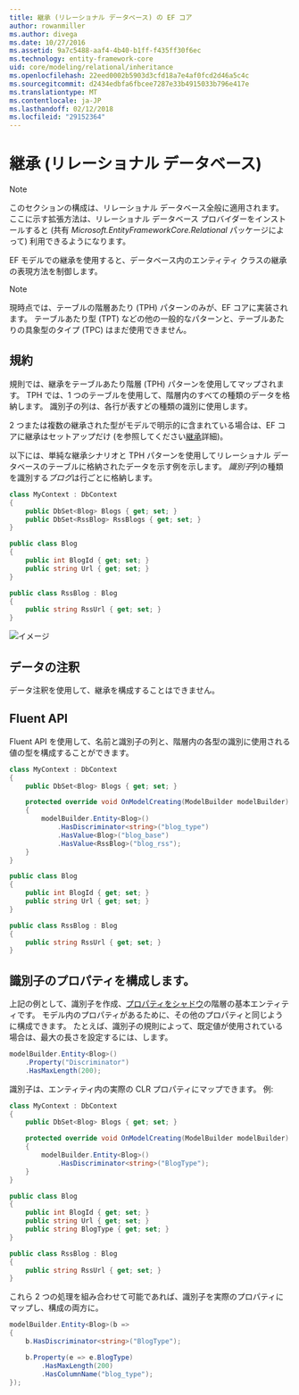 ```yaml
---
title: 継承 (リレーショナル データベース) の EF コア
author: rowanmiller
ms.author: divega
ms.date: 10/27/2016
ms.assetid: 9a7c5488-aaf4-4b40-b1ff-f435ff30f6ec
ms.technology: entity-framework-core
uid: core/modeling/relational/inheritance
ms.openlocfilehash: 22eed0002b5903d3cfd18a7e4af0fcd2d46a5c4c
ms.sourcegitcommit: d2434edbfa6fbcee7287e33b4915033b796e417e
ms.translationtype: MT
ms.contentlocale: ja-JP
ms.lasthandoff: 02/12/2018
ms.locfileid: "29152364"
---
```

# <a name="inheritance-relational-database"></a>継承 (リレーショナル データベース)

> [!NOTE]  
> このセクションの構成は、リレーショナル データベース全般に適用されます。 ここに示す拡張方法は、リレーショナル データベース プロバイダーをインストールすると (共有 *Microsoft.EntityFrameworkCore.Relational* パッケージによって) 利用できるようになります。

EF モデルでの継承を使用すると、データベース内のエンティティ クラスの継承の表現方法を制御します。

> [!NOTE]  
> 現時点では、テーブルの階層あたり (TPH) パターンのみが、EF コアに実装されます。 テーブルあたり型 (TPT) などの他の一般的なパターンと、テーブルあたりの具象型のタイプ (TPC) はまだ使用できません。

## <a name="conventions"></a>規約

規則では、継承をテーブルあたり階層 (TPH) パターンを使用してマップされます。 TPH では、1 つのテーブルを使用して、階層内のすべての種類のデータを格納します。 識別子の列は、各行が表すどの種類の識別に使用します。

2 つまたは複数の継承された型がモデルで明示的に含まれている場合は、EF コアに継承はセットアップだけ (を参照してください[継承](../inheritance.md)詳細)。

以下には、単純な継承シナリオと TPH パターンを使用してリレーショナル データベースのテーブルに格納されたデータを示す例を示します。 *識別子*列の種類を識別する*ブログ*は行ごとに格納します。

<!-- [!code-csharp[Main](samples/core/relational/Modeling/Conventions/Samples/InheritanceDbSets.cs)] -->
``` csharp
class MyContext : DbContext
{
    public DbSet<Blog> Blogs { get; set; }
    public DbSet<RssBlog> RssBlogs { get; set; }
}

public class Blog
{
    public int BlogId { get; set; }
    public string Url { get; set; }
}

public class RssBlog : Blog
{
    public string RssUrl { get; set; }
}
```

![イメージ](_static/inheritance-tph-data.png)

## <a name="data-annotations"></a>データの注釈

データ注釈を使用して、継承を構成することはできません。

## <a name="fluent-api"></a>Fluent API

Fluent API を使用して、名前と識別子の列と、階層内の各型の識別に使用される値の型を構成することができます。

<!-- [!code-csharp[Main](samples/core/relational/Modeling/FluentAPI/Samples/InheritanceTPHDiscriminator.cs?highlight=7,8,9,10)] -->
``` csharp
class MyContext : DbContext
{
    public DbSet<Blog> Blogs { get; set; }

    protected override void OnModelCreating(ModelBuilder modelBuilder)
    {
        modelBuilder.Entity<Blog>()
            .HasDiscriminator<string>("blog_type")
            .HasValue<Blog>("blog_base")
            .HasValue<RssBlog>("blog_rss");
    }
}

public class Blog
{
    public int BlogId { get; set; }
    public string Url { get; set; }
}

public class RssBlog : Blog
{
    public string RssUrl { get; set; }
}
```

## <a name="configuring-the-discriminator-property"></a>識別子のプロパティを構成します。

上記の例として、識別子を作成、[プロパティをシャドウ](xref:core/modeling/shadow-properties)の階層の基本エンティティです。 モデル内のプロパティがあるために、その他のプロパティと同じように構成できます。 たとえば、識別子の規則によって、既定値が使用されている場合は、最大の長さを設定するには、します。

```C#
modelBuilder.Entity<Blog>()
    .Property("Discriminator")
    .HasMaxLength(200);
```

識別子は、エンティティ内の実際の CLR プロパティにマップできます。 例:
```C#
class MyContext : DbContext
{
    public DbSet<Blog> Blogs { get; set; }

    protected override void OnModelCreating(ModelBuilder modelBuilder)
    {
        modelBuilder.Entity<Blog>()
            .HasDiscriminator<string>("BlogType");
    }
}

public class Blog
{
    public int BlogId { get; set; }
    public string Url { get; set; }
    public string BlogType { get; set; }
}

public class RssBlog : Blog
{
    public string RssUrl { get; set; }
}
```

これら 2 つの処理を組み合わせて可能であれば、識別子を実際のプロパティにマップし、構成の両方に。
```C#
modelBuilder.Entity<Blog>(b =>
{
    b.HasDiscriminator<string>("BlogType");

    b.Property(e => e.BlogType)
        .HasMaxLength(200)
        .HasColumnName("blog_type");
});
```
